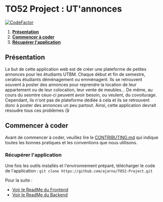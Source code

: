 # TO52 Project : UT'annonces

[![CodeFactor](https://www.codefactor.io/repository/github/ajarno/to52-project/badge/develop?s=53b7342f68a10c0e24ef9e9d6e7587e072f5abcc)](https://www.codefactor.io/repository/github/ajarno/to52-project/overview/develop)

1. [**Présentation**](#présentation)
1. [**Commencer à coder**](#commencer-à-coder)
1. [**Récupérer l'application**](#récupérer-lapplication)

## Présentation

Le but de cette application web est de créer une plateforme de petites annonces pour les étudiants UTBM. Chaque début et fin de semestre, ceratins étudiants déménagement ou emménagent. Ils se retrouvent souvent à poster des annonces pour reprendre la location de leur appartement ou de leur colocation, leur vente de meubles... De même, au cours du sesmtre ceux-ci peuvent avoir besoin, ou veulent, du covoiturage. Cependant, ils n'ont pas de plateforme dédiée à cela et ils se retrouvent donc à poster des annonces un peu partout. 
Ainsi, cette application devrait résoudre tous ces problèmes 😘

## Commencer à coder

Avant de commencer à coder, veuillez lire le [CONTRIBUTING.md](./CONTRIBUTING.md) qui indique toutes les bonnes pratiques et les conventions que nous utilisons.

### Récupérer l'application

Une fois les outils installés et l'environnement préparé, télécharger le code de l'application :
`git clone https://github.com/ajarno/TO52-Project.git`

Pour la suite :
- [Voir le ReadMe du Frontend](frontend/README.md)
- [Voir le ReadMe du Backend](backend/README.md)